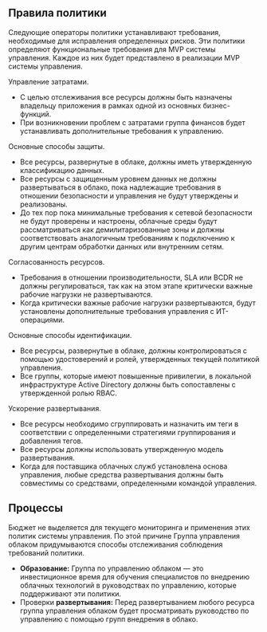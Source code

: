 <!-- TEMPLATE FILE - DO NOT ADD METADATA -->
<!-- markdownlint-disable MD002 MD041 -->

## <a name="policy-statements"></a>Правила политики

Следующие операторы политики устанавливают требования, необходимые для исправления определенных рисков. Эти политики определяют функциональные требования для MVP системы управления. Каждое из них будет представлено в реализации MVP системы управления.

Управление затратами.

- С целью отслеживания все ресурсы должны быть назначены владельцу приложения в рамках одной из основных бизнес-функций.
- При возникновении проблем с затратами группа финансов будет устанавливать дополнительные требования к управлению.

Основные способы защиты.

- Все ресурсы, развернутые в облаке, должны иметь утвержденную классификацию данных.
- Все ресурсы с защищенным уровнем данных не должны развертываться в облако, пока надлежащие требования в отношении безопасности и управления не будут утверждены и реализованы.
- До тех пор пока минимальные требования к сетевой безопасности не будут проверены и настроены, облачные среды будут рассматриваться как демилитаризованные зоны и должны соответствовать аналогичным требованиям к подключению к другим центрам обработки данных или внутренним сетям.

Согласованность ресурсов.

- Требования в отношении производительности, SLA или BCDR не должны регулироваться, так как на этом этапе критически важные рабочие нагрузки не развертываются.
- Когда критически важные рабочие нагрузки развертываются, будут установлены дополнительные требования управления с ИТ-операциями.

Основные способы идентификации.

- Все ресурсы, развернутые в облаке, должны контролироваться с помощью удостоверений и ролей, утвержденных текущей политикой управления.
- Все группы, которые имеют повышенные привилегии, в локальной инфраструктуре Active Directory должны быть сопоставлены с утвержденной ролью RBAC.

Ускорение развертывания.

- Все ресурсы необходимо сгруппировать и назначить им теги в соответствии с определенными стратегиями группирования и добавления тегов.
- Все ресурсы должны использовать утвержденную модель развертывания.
- Когда для поставщика облачных служб установлена основа управления, любые средства развертывания должны быть совместимы со средствами, определенными командой управления.

## <a name="processes"></a>Процессы

Бюджет не выделяется для текущего мониторинга и применения этих политик системы управления. По этой причине Группа управления облаком придумываются способы отслеживания соблюдения требований политики.

- **Образование:** Группа по управлению облаком — это инвестиционное время для обучения специалистов по внедрению облачных технологий в руководствах по управлению, которые поддерживают эти политики.
- Проверки **развертывания:** Перед развертыванием любого ресурса группа управления облаком будет просматривать руководство по управлению с помощью групп внедрения в облако.
